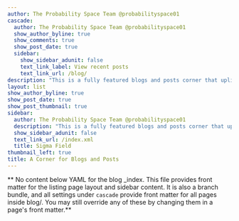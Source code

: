 ```yaml
---
author: The Probability Space Team @probabilityspace01
cascade:
  author: The Probability Space Team @probabilityspace01
  show_author_byline: true
  show_comments: true
  show_post_date: true
  sidebar:
    show_sidebar_adunit: false
    text_link_label: View recent posts
    text_link_url: /blog/
description: "This is a fully featured blogs and posts corner that uplifts and showcases innovative ideas, concepts and writings concerned to Probability and Statistics."
layout: list
show_author_byline: true
show_post_date: true
show_post_thumbnail: true
sidebar:
  author: The Probability Space Team @probabilityspace01
  description: "This is a fully featured blogs and posts corner that uplifts and showcases innovative ideas, concepts and writings concerned to Probability and Statistics."
  show_sidebar_adunit: false
  text_link_url: /index.xml
  title: Sigma Field
thumbnail_left: true
title: A Corner for Blogs and Posts
---
```


** No content below YAML for the blog _index. This file provides front matter for the listing page layout and sidebar content. It is also a branch bundle, and all settings under `cascade` provide front matter for all pages inside blog/. You may still override any of these by changing them in a page's front matter.**
